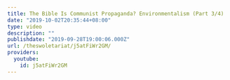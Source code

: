 ```yaml
---
title: The Bible Is Communist Propaganda? Environmentalism (Part 3/4)
date: "2019-10-02T20:35:44+08:00"
type: video
description: ""
publishdate: "2019-09-28T19:00:06.000Z"
url: /theswoletariat/j5atFiWr2GM/
providers:
  youtube:
    id: j5atFiWr2GM
---
```

